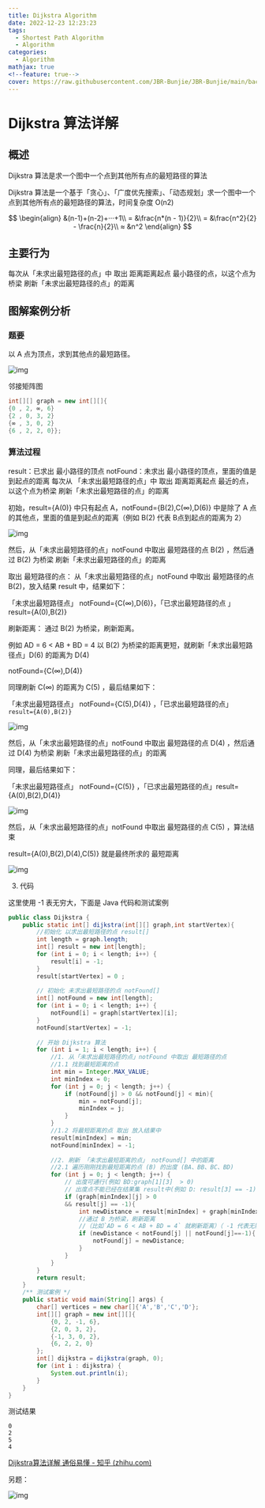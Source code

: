 ```yaml
---
title: Dijkstra Algorithm
date: 2022-12-23 12:23:23
tags:
  - Shortest Path Algorithm
  - Algorithm
categories:
  - Algorithm
mathjax: true
<!--feature: true-->
cover: https://raw.githubusercontent.com/JBR-Bunjie/JBR-Bunjie/main/back.jpg
---
```


# Dijkstra 算法详解

## 概述


Dijkstra 算法是求一个图中一个点到其他所有点的最短路径的算法


Dijkstra 算法是一个基于「贪心」、「广度优先搜索」、「动态规划」求一个图中一个点到其他所有点的最短路径的算法，时间复杂度 O(n2)

$$
\begin{align}
&(n-1)+(n-2)+···+1\\
= &\frac{n*(n - 1)}{2}\\
= &\frac{n^2}{2} - \frac{n}{2}\\
≈ &n^2
\end{align}
$$

## 主要行为


每次从「未求出最短路径的点」中 取出 距离距离起点 最小路径的点，以这个点为桥梁 刷新「未求出最短路径的点」的距离

## 图解案例分析

### 题要

以 A 点为顶点，求到其他点的最短路径。

![img](v2-72ddc44daec6a2916724464ec78ba342_1440w.jpg)

邻接矩阵图

```java
int[][] graph = new int[][]{
{0 , 2, ∞, 6}
{2 , 0, 3, 2}
{∞ , 3, 0, 2}
{6 , 2, 2, 0}};
```

### 算法过程

result：已求出 最小路径的顶点
notFound：未求出 最小路径的顶点，里面的值是 到起点的距离
每次从 「未求出最短路径的点」中 取出 距离距离起点 最近的点，以这个点为桥梁 刷新「未求出最短路径的点」的距离


初始，result={A(0)} 中只有起点 A，notFound={B(2),C(∞),D(6)} 中是除了 A 点的其他点，里面的值是到起点的距离（例如 B(2) 代表 B点到起点的距离为 2）

![img](v2-e8e6bf35bb176af1b1a7d9d57ed949e9_r.jpg)


然后，从「未求出最短路径的点」notFound 中取出 最短路径的点 B(2) ，然后通过 B(2) 为桥梁 刷新「未求出最短路径的点」的距离

取出 最短路径的点：
从「未求出最短路径的点」notFound 中取出 最短路径的点 B(2)，放入结果 result 中，结果如下：

「未求出最短路径点」 notFound={C(∞),D(6)}，「已求出最短路径的点 」result={A(0),B(2)}

刷新距离：
通过 B(2) 为桥梁，刷新距离。

例如 AD = 6 < AB + BD = 4 以 B(2) 为桥梁的距离更短，就刷新「未求出最短路径点」D(6) 的距离为 D(4)

notFound={C(∞),D(4)}

同理刷新 C(∞) 的距离为 C(5) ，最后结果如下：

「未求出最短路径点」 notFound={C(5),D(4)} ，「已求出最短路径的点」`result={A(0),B(2)} `

![img](v2-69b92f2678598a9570a559f92f65a046_r.jpg)


然后，从「未求出最短路径的点」notFound 中取出 最短路径的点 D(4) ，然后通过 D(4) 为桥梁 刷新「未求出最短路径的点」的距离

同理，最后结果如下：

「未求出最短路径点」 notFound={C(5)} ，「已求出最短路径的点」result={A(0),B(2),D(4)}

![img](v2-a83ad70c54cb580475bf8eaeaf4a7a5c_r.jpg)


然后，从「未求出最短路径的点」notFound 中取出 最短路径的点 C(5) ，算法结束

result={A(0),B(2),D(4),C(5)} 就是最终所求的 最短距离

![img](v2-564bc4d16069ea3c35ce4a2dfd7a8ded_r.jpg)


3. 代码


这里使用 -1 表无穷大，下面是 Java 代码和测试案例

```java
public class Dijkstra {
    public static int[] dijkstra(int[][] graph,int startVertex){
        //初始化 以求出最短路径的点 result[]
        int length = graph.length;
        int[] result = new int[length];
        for (int i = 0; i < length; i++) {
            result[i] = -1;
        }
        result[startVertex] = 0 ;
        
        // 初始化 未求出最短路径的点 notFound[]
        int[] notFound = new int[length];
        for (int i = 0; i < length; i++) {
            notFound[i] = graph[startVertex][i];
        }
        notFound[startVertex] = -1;
        
        // 开始 Dijkstra 算法
        for (int i = 1; i < length; i++) {
            //1. 从「未求出最短路径的点」notFound 中取出 最短路径的点
            //1.1 找到最短距离的点
            int min = Integer.MAX_VALUE;
            int minIndex = 0;
            for (int j = 0; j < length; j++) {
                if (notFound[j] > 0 && notFound[j] < min){
                    min = notFound[j];
                    minIndex = j;
                }
            }
            //1.2 将最短距离的点 取出 放入结果中
            result[minIndex] = min;
            notFound[minIndex] = -1;
            
            //2. 刷新 「未求出最短距离的点」 notFound[] 中的距离
            //2.1 遍历刚刚找到最短距离的点 (B) 的出度 (BA、BB、BC、BD)
            for (int j = 0; j < length; j++) {
                // 出度可通行(例如 BD:graph[1][3]  > 0)
                // 出度点不能已经在结果集 result中(例如 D: result[3] == -1)
                if (graph[minIndex][j] > 0
                && result[j] == -1){
                    int newDistance = result[minIndex] + graph[minIndex][j];
                    //通过 B 为桥梁，刷新距离
                    //（比如`AD = 6 < AB + BD = 4` 就刷新距离）（ -1 代表无限大）
                    if (newDistance < notFound[j] || notFound[j]==-1){
                        notFound[j] = newDistance;
                    }
                }
            }
        }
        return result;
    }
    /** 测试案例 */
    public static void main(String[] args) {
        char[] vertices = new char[]{'A','B','C','D'};
        int[][] graph = new int[][]{
            {0, 2, -1, 6}, 
            {2, 0, 3, 2}, 
            {-1, 3, 0, 2}, 
            {6, 2, 2, 0}
        };
        int[] dijkstra = dijkstra(graph, 0);
        for (int i : dijkstra) {
            System.out.println(i);
        }
    }
}
```
测试结果
```
0
2
5
4
```
[Dijkstra算法详解 通俗易懂 - 知乎 (zhihu.com)](https://zhuanlan.zhihu.com/p/338414118)

另题：

![img](v2-6ca1b3a193342af0c9b7750c824d6707_r.jpg)
